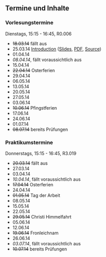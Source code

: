 ## Termine und Inhalte

### Vorlesungstermine

Dienstags, 15:15 - 16:45, R0.006

-   <s>18.03.14</s> fällt aus
-   25.03.14 [Introduction](/docs/lectures/fun/html/01_Introduction.html) ([Slides](/docs/lectures/fun/presentation/01_Introduction.html), [PDF](/docs/lectures/fun/pdf/01_Introduction.pdf), [Source](https://github.com/obcode/fun/blob/master/01_Introduction.txt))
-   01.04.14
-   *08.04.14*, fällt voraussichtlich aus
-   15.04.14
-   <s>22.04.14</s> Osterferien
-   29.04.14
-   06.05.14
-   13.05.14
-   20.05.14
-   27.05.14
-   03.06.14
-   <s>10.06.14</s> Pfingstferien
-   17.06.14
-   24.06.14
-   01.07.14
-   <s>08.07.14</s> bereits Prüfungen

### Praktikumstermine

Donnerstags, 15:15 - 16:45, R3.019

-   <s>20.03.14</s> fällt aus
-   27.03.14
-   03.04.14
-   *10.04.14*, fällt voraussichtlich aus
-   <s>17.04.14</s> Osterferien
-   24.04.14
-   <s>01.05.14</s> Tag der Arbeit
-   08.05.14
-   15.05.14
-   22.05.14
-   <s>29.05.14</s> Christi Himmelfahrt
-   05.06.14
-   12.06.14
-   <s>19.06.14</s> Fronleichnam
-   26.06.14
-   *03.07.14*, fällt voraussichtlich aus
-   <s>10.07.14</s> bereits Prüfungen

<!--
### Aufgabenblätter

-   Blatt 1
    ([HTML](/docs/lectures/fun/html/Blatt1.html),
    [PDF](/docs/lectures/fun/pdf/Blatt1.pdf))
-   Blatt 2
    ([HTML](/docs/lectures/fun/html/Blatt2.html),
    [PDF](/docs/lectures/fun/pdf/Blatt2.pdf))
-   Blatt 3
    ([HTML](/docs/lectures/fun/html/Blatt3.html),
    [PDF](/docs/lectures/fun/pdf/Blatt3.pdf))
-   Blatt 4
    ([HTML](/docs/lectures/fun/html/Blatt4.html),
    [PDF](/docs/lectures/fun/pdf/Blatt4.pdf))
-   Blatt 5
    ([HTML](/docs/lectures/fun/html/Blatt5.html),
    [PDF](/docs/lectures/fun/pdf/Blatt5.pdf))
-->

